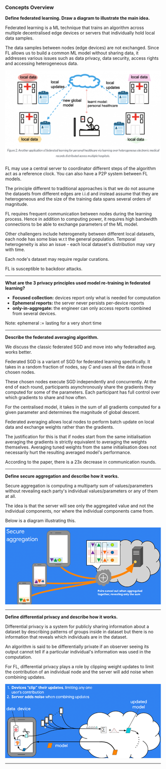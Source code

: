 ### __Concepts Overview__

**Define federated learning. Draw a diagram to illustrate the main idea.**

Federated learning is a ML technique that trains an algorithm across multiple decentralised edge devices or servers that individually hold local data samples.

The data samples between nodes (edge devices) are not exchanged. Since FL allows us to build a common ML model without sharing data, it addresses various issues such as data privacy, data security, access rights and accessing heterogeneous data.

![Screen Shot 2020-06-12 at 1.01.33 am.png](resources/BE7DDD45364406BE07C83EDDE840EFE7.png)

FL may use a central server to coordinator different steps of the algorithm act as a reference clock. You can also have a P2P system between FL models.

The principle different to traditional approaches is that we do not assume the datasets from different edges are i.i.d and instead assume that they are heterogeneous and the size of the training data spans several orders of magnitude.

FL requires frequent communication between nodes during the learning process. Hence in addition to computing power, it requires high bandwidth connections to be able to exchange parameters of the ML model. 

Other challengers include heterogeneity between different local datasets, each node has some bias w.r.t the general population. Temporal heterogeneity is also an issue - each local dataset's distribution may vary with time.

Each node's dataset may require regular curations. 

FL is susceptible to backdoor attacks. 

---

**What are the 3 privacy principles used model re-training in federated learning?**

- __Focused collection:__ devices report only what is needed for computation
- __Ephemeral reports:__ the server never persists per-device reports
- __only-in-aggregate:__ the engineer can only access reports combined from several devices.

Note: ephemeral := lasting for a very short time

---

**Describe the federated averaging algorithm.**

We discuss the classic federated SGD and move into why federadted avg. works better.

Federated SGD is a variant of SGD for federated learning specifically. It takes in a random fraction of nodes, say $C$ and uses all the data in those chosen nodes.

These chosen nodes execute SGD independently and concurrently. At the end of each round, participants asynchronously share the gradients they computed for some of the parameters. 
Each participant has full control over which gradients to share and how often. 

For the centralised model, it takes in the sum of all gradients computed for a given parameter and determines the magnitude of global descent. 

Federated averaging allows local nodes to perform batch update on local data and exchange weights rather than the gradients. 

The justification for this is that if nodes start from the same initialisation averaging the gradients is strictly equivalent to averaging the weights themselves. Averaging tuned weights from the same initialisation does not necessarily hurt the resulting averaged model's performance.

According to the paper, there is a 23x decrease in communication rounds.

---

**Define secure aggregation and describe how it works.**

Secure aggregation is computing a multiparty sum of values/parameters without revealing each party's individual values/parameters or any of them at all.

The idea is that the server will see only the aggregated value and not the individual components, nor where the individual components came from.

Below is a diagram illustrating this.

![Screen Shot 2020-06-20 at 1.34.46 pm.png](resources/7997EE601F8E00EDA79F64C600E62893.png)

---

**Define differential privacy and describe how it works.**

Differential privacy is a system for publicly sharing information about a dataset by describing patterns of groups inside in dataset but there is no information that reveals which individuals are in the dataset.

An algorithm is said to be differentially private if an observer seeing its output cannot tell if a particular individual's information was used in the computation.

For FL, differential privacy plays a role by clipping weight updates to limit the contribution of an individual node and the server will add noise when combining updates.

![Screen Shot 2020-06-20 at 1.35.29 pm.png](resources/6F7E9D6EB3C0417B9C4CB30CF3437721.png)

---